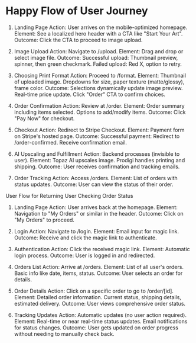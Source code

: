 # Happy Flow of User Journey

1. Landing Page
   Action: User arrives on the mobile-optimized homepage.
   Element: See a localized hero header with a CTA like "Start Your Art".
   Outcome: Click the CTA to proceed to image upload.

2. Image Upload
   Action: Navigate to /upload.
   Element: Drag and drop or select image file.
   Outcome:
   Successful upload: Thumbnail preview, spinner, then green checkmark.
   Failed upload: Red X, option to retry.

3. Choosing Print Format
   Action: Proceed to /format.
   Element:
   Thumbnail of uploaded image.
   Dropdowns for size, paper texture (matte/glossy), frame color.
   Outcome:
   Selections dynamically update image preview.
   Real-time price update.
   Click "Order" CTA to confirm choices.

4. Order Confirmation
   Action: Review at /order.
   Element:
   Order summary including items selected.
   Options to add/modify items.
   Outcome: Click "Pay Now" for checkout.

5. Checkout
   Action: Redirect to Stripe Checkout.
   Element: Payment form on Stripe's hosted page.
   Outcome:
   Successful payment: Redirect to /order-confirmed.
   Receive confirmation email.

6. AI Upscaling and Fulfillment
   Action: Backend processes (invisible to user).
   Element:
   Topaz AI upscales image.
   Prodigi handles printing and shipping.
   Outcome: User receives confirmation and tracking emails.

7. Order Tracking
   Action: Access /orders.
   Element: List of orders with status updates.
   Outcome: User can view the status of their order.

User Flow for Returning User Checking Order Status

1. Landing Page
   Action: User arrives back at the homepage.
   Element: Navigation to "My Orders" or similar in the header.
   Outcome: Click on "My Orders" to proceed.

2. Login
   Action: Navigate to /login.
   Element: Email input for magic link.
   Outcome: Receive and click the magic link to authenticate.

3. Authentication
   Action: Click the received magic link.
   Element: Automatic login process.
   Outcome: User is logged in and redirected.

4. Orders List
   Action: Arrive at /orders.
   Element:
   List of all user's orders.
   Basic info like date, items, status.
   Outcome: User selects an order for details.

5. Order Details
   Action: Click on a specific order to go to /order/[id].
   Element:
   Detailed order information.
   Current status, shipping details, estimated delivery.
   Outcome: User views comprehensive order status.

6. Tracking Updates
   Action: Automatic updates (no user action required).
   Element:
   Real-time or near real-time status updates.
   Email notifications for status changes.
   Outcome: User gets updated on order progress without needing to manually check back.
